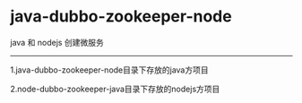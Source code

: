 # java-dubbo-zookeeper-node
java 和 nodejs 创建微服务

--------------------------------------------------------------------------------------------------------------------------------


1.java-dubbo-zookeeper-node目录下存放的java方项目

2.node-dubbo-zookeeper-java目录下存放的nodejs方项目
